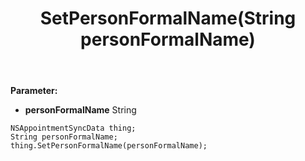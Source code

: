 ﻿---
uid: crmscript_ref_NSAppointmentSyncData_SetPersonFormalName
title: SetPersonFormalName(String personFormalName)
intellisense: NSAppointmentSyncData.SetPersonFormalName
keywords: NSAppointmentSyncData, GetPersonFormalName
so.topic: reference
---



**Parameter:** 
 - **personFormalName** String

```crmscript
NSAppointmentSyncData thing;
String personFormalName;
thing.SetPersonFormalName(personFormalName);
```


